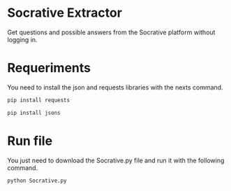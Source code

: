 # Socrative Extractor
Get questions and possible answers from the Socrative platform without logging in.

# Requeriments
You need to install the json and requests libraries with the nexts command.
```bash
pip install requests

pip install jsons
```

# Run file
You just need to download the Socrative.py file and run it with the following command.
```bash
python Socrative.py
```
